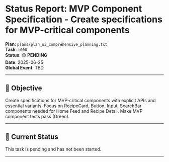 # Status Report: MVP Component Specification - Create specifications for MVP-critical components

**Plan**: `plans/plan_ui_comprehensive_planning.txt`  
**Task**: `t008`  
**Status**: 🟡 **PENDING**  
**Date**: 2025-06-25  
**Global Event**: TBD

---

## 🎯 **Objective**

Create specifications for MVP-critical components with explicit APIs and essential variants. Focus on RecipeCard, Button, Input, SearchBar components needed for Home Feed and Recipe Detail. Make MVP component tests pass (Green).

---

## 🚧 **Current Status**

This task is pending and has not been started.

--- 